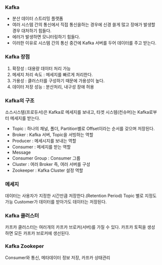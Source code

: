 ### Kafka
- 분산 데이터 스트리밍 플랫폼
- 여러 시스템 간의 통신에서 직접 통신을하는 경우에 신경 쓸게 많고 장애가 발생할 경우 대처하기 힘들다.
- 에러가 발생하면 모니터링하기 힘들다.
- 이러한 이유로 시스템 간의 통신 중간에 Kafka 서버를 두어 데이터를 주고 받는다.
### Kafka 장점
1. 확장성 : 대용량 데이터 처리 가능
2. 메세지 처리 속도 : 메세지를 빠르게 처리한다.
3. 가용성 : 클러스터를 구성하기 때문에 가용성이 높다.
4. 데이터 저장 성능 : 분산처리, 내구성 장애 허용

### Kafka의 구조
소스시스템(프로듀서)은 Kafka로 메세지를 보내고,
타겟 시스템(컨슈머)는 Kafka로부터 메세지를 받는다.
- Topic : 하나의 채널, 폴더, Partition별로 Offset이라는 순서를 갖으며 저장된다.
- Broker : Kafka 서버, Topic을 서빙하는 역할
- Producer : 메세시지를 보내는 역할
- Consumer : 메세지를 받는 역할
- Message
- Consumer Group : Consumer 그룹
- Cluster : 여러 Broker 즉, 여러 서버를 구성
- Zookeeper : Kafka Cluster 설정 역할

### 메세지
데이터는 사용자가 지정한 시간만큼 저장한다.(Retention Period)
Topic 별로 지정도 가능
Customer가 데이터를 받아가도 데이터는 저장된다.

### Kafka 클러스터
카프카 클러스터는 여러개의 카프카 브로커(서버)를 가질 수 있다.
카프카 토픽을 생성하면 모든 카프카 브로커에 생선된다.

### Kafka Zookeper
Consumer와 통신, 메타데이터 정보 저장, 카프카 상태관리

